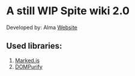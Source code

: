 # A still WIP Spite wiki 2.0
Developed by: Alma
[Website](https://spelar1231.github.io/SpiteWiki)
## Used libraries:
1. [Marked.js](https://github.com/markedjs/marked)
2. [DOMPurify](https://github.com/cure53/DOMPurify)
